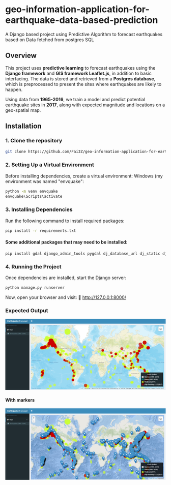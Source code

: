 # geo-information-application-for-earthquake-data-based-prediction
A Django based project using Predictive Algorithm to forecast earthquakes based on Data fetched from postgres SQL

## Overview
This project uses **predictive learning** to forecast earthquakes using the **Django framework** and **GIS framework Leaflet.js**, in addition to basic interfacing. The data is stored and retrieved from a **Postgres database**, which is preprocessed to present the sites where earthquakes are likely to happen.

Using data from **1965-2016**, we train a model and predict potential earthquake sites in **2017**, along with expected magnitude and locations on a geo-spatial map.

## Installation

### 1. Clone the repository
```sh
git clone https://github.com/Fai3Z/geo-information-application-for-earthquake-data-based-prediction.git
```

### 2. Setting Up a Virtual Environment
Before installing dependencies, create a virtual environment:
Windows (my environment was named "envquake":

```sh
python -m venv envquake
envquake\Scripts\activate
```

### 3. Installing Dependencies
Run the following command to install required packages:

```sh
pip install -r requirements.txt
```
#### Some additional packages that may need to be installed:
```sh
pip install gdal django_admin_tools pygdal dj_database_url dj_static django_leaflet
```

### 4. Running the Project
Once dependencies are installed, start the Django server:

```sh
python manage.py runserver
```
Now, open your browser and visit: 🔗 http://127.0.0.1:8000/

### Expected Output
![Description of Image](https://raw.githubusercontent.com//Fai3Z/geo-information-application-for-earthquake-data-based-prediction/main/output1.png)
#### With markers
![Description of Image](https://raw.githubusercontent.com//Fai3Z/geo-information-application-for-earthquake-data-based-prediction/main/output2.png)






